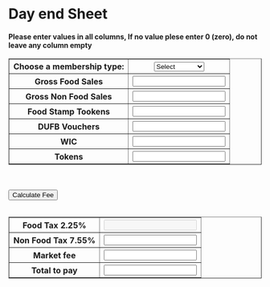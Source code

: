 <html lang="en">
<head>
    <meta charset="UTF-8">
    <title>Title</title>
</head>
<body>
<div>
    <div>
        <h1>Day end Sheet</h1>
        <h4>Please enter values in all columns, If no value plese enter 0 (zero), do not leave any column empty  </h4>
    </div>
    <table border=1 style="width:100%">
        <tr>
            <th><label for="membership">Choose a membership type:</label></th>
            <th>
                <select name="membership" id="membership" onchange="clear()">
                    <option value="sel">Select</option>
                    <option value="mem">Member</option>
                    <option value="non">Non Member</option>
                </select>
            </th>
        </tr>
        <tr>
            <th>Gross Food Sales</th>
            <th><input type="text" id="fsale" name="TextBox1"></th>
        </tr>
        <tr>
            <th>Gross Non Food Sales</th>
            <th><input type="text" id="nfsale" name="TextBox2"></th>
        <tr>
        <tr>
            <th>Food Stamp Tookens</th>
            <th><input type="text" id="fstamp" name="TextBox2"></th>
        <tr>
        <tr>
            <th>DUFB Vouchers</th>
            <th><input type="text" id="dvoucher" name="TextBox2"></th>
        <tr>
        <tr>
            <th>WIC</th>
            <th><input type="text" id="coupons" name="TextBox2"></th>
        <tr>
        <tr>
            <th>Tokens</th>
            <th><input type="text" id="tokens" name="TextBox2"></th>
        <tr>
       </table>
<br><br>
    <input type="button" name="clickbtn" value="Calculate Fee" onclick="add_number()">
    <br><br>
        <table border =1 style="width:100%">
        <tr>
            <th>Food Tax 2.25%</th>
            <th><input type="text" id="ftax" name="TextBox2" disabled></th>
        <tr>
        <tr>
            <th>Non Food Tax 7.55%</th>
            <th><input type="text" id="nftax" name="TextBox2" readonly></th>
        <tr>
        <tr>
            <th>Market fee</th>
            <th><input type="text" id="mfee" name="TextBox2" readonly></th>
        <tr>
        <tr>
            <th>Total to pay</th>
            <th><input type="text" id="total" name="TextBox3" readonly></th>
        </tr>
    </table>
</body>
	<script type="text/javascript">
           function add_number() {
                console.log("inside function");
                var fsale = parseInt(document.getElementById("fsale").value);
                var nfsale = parseInt(document.getElementById("nfsale").value);
                var fstamp = parseInt(document.getElementById("fstamp").value);
                var dufvouchers = parseInt(document.getElementById("dvoucher").value);
                var coupons = parseInt(document.getElementById("coupons").value);
                var tokens = parseInt(document.getElementById("tokens").value);
		        var e = document.getElementById("membership");
                var memType = e.options[e.selectedIndex].value;

                var ftax = (fsale - fstamp - dufvouchers) * 0.0225;
                var nftax = nfsale * 0.0755;
                var totalSale = (fsale - ftax) + (nfsale - nftax);
                var mfee;
                var total;
                if(memType == "mem"){
                   mfee = totalSale * 0.05;
                }else if (memType == "non"){
                console.log("in non mem block");
                   mfee = (totalSale * 0.10) + 10;
                 }

                 total = (mfee + ftax + nftax) - (fstamp + dufvouchers + coupons + tokens);

                document.getElementById("ftax").value = ftax.toFixed(2);
                document.getElementById("nftax").value = nftax.toFixed(2);;
                document.getElementById("mfee").value = mfee.toFixed(2);;
                document.getElementById("total").value = total.toFixed(2);;
            }
    </script>
</html>

